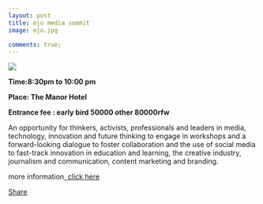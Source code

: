 ```yaml
---
layout: post
title: ejo media summit
image: ejo.jpg

comments: true;
---
```



<img src="{{site.github.url}}/img/ejo.jpg">


<strong>Time:8:30pm to 10:00 pm</strong>

<strong>Place: The Manor Hotel</strong>

<strong>Entrance fee : early bird 50000 other 80000rfw</strong>

An opportunity for thinkers, activists, professionals and leaders in media, technology, innovation and future thinking to engage in workshops and a forward-looking dialogue to foster collaboration and the use of social media to fast-track innovation in education and learning, the creative industry, journalism and communication, content marketing and branding.

more information[&nbsp; click here](http://www.ejo.co.rw/summit/)

<div class="fb-share-button" data-href="http://upkigali.com/2016/07/12/ejo-media-summit.html" data-layout="button_count" data-size="small" data-mobile-iframe="true"><a class="fb-xfbml-parse-ignore" target="_blank" href="https://www.facebook.com/sharer/sharer.php?u=http%3A%2F%2Fupkigali.com%2F2016%2F07%2F12%2Fejo-media-summit.html&amp;src=sdkpreparse">Share</a></div>